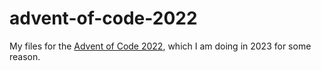 # advent-of-code-2022
My files for the [Advent of Code 2022](https://adventofcode.com/), which I am doing in 2023 for some reason.
